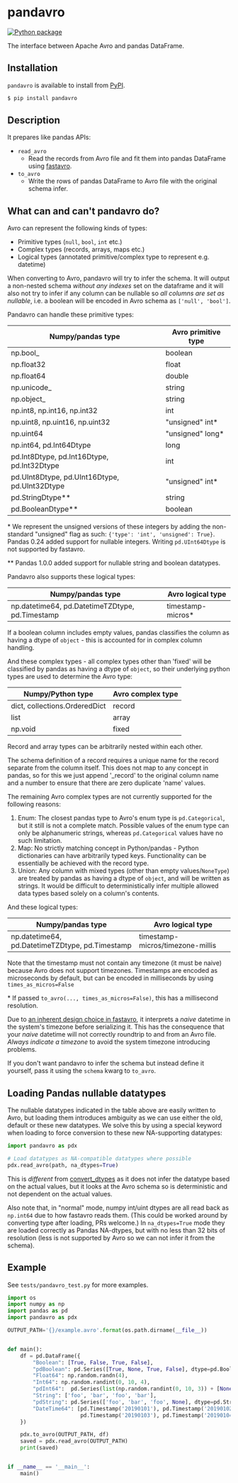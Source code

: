 # pandavro

[![Python package](https://github.com/ynqa/pandavro/actions/workflows/python-package.yml/badge.svg)](https://github.com/ynqa/pandavro/actions/workflows/python-package.yml)

The interface between Apache Avro and pandas DataFrame.

## Installation

`pandavro` is available to install from [PyPI](https://pypi.org/project/pandavro/).

```bash
$ pip install pandavro
```

## Description

It prepares like pandas APIs:

- `read_avro`
    - Read the records from Avro file and fit them into pandas DataFrame using [fastavro](https://github.com/tebeka/fastavro).
- `to_avro`
    - Write the rows of pandas DataFrame to Avro file with the original schema infer.

## What can and can't pandavro do?

Avro can represent the following kinds of types:
- Primitive types (`null`, `bool`, `int` etc.)
- Complex types (records, arrays, maps etc.)
- Logical types (annotated primitive/complex type to represent e.g. datetime)

When converting to Avro, pandavro will try to infer the schema. It will output a non-nested schema *without any indexes* set on the dataframe and it will also not try to infer if any column can be nullable so *all columns are set as nullable*, i.e. a boolean will be encoded in Avro schema as `['null', 'bool']`.

Pandavro can handle these primitive types:

| Numpy/pandas type                             | Avro primitive type |
|-----------------------------------------------|---------------------|
| np.bool_                                      | boolean             |
| np.float32                                    | float               |
| np.float64                                    | double              |
| np.unicode_                                   | string              |
| np.object_                                    | string              |
| np.int8, np.int16, np.int32                   | int                 |
| np.uint8, np.uint16, np.uint32                | "unsigned" int*     |
| np.uint64                                     | "unsigned" long*    |
| np.int64, pd.Int64Dtype                       | long                |
| pd.Int8Dtype, pd.Int16Dtype, pd.Int32Dtype    | int                 |
| pd.UInt8Dtype, pd.UInt16Dtype, pd.UInt32Dtype | "unsigned" int*     |
| pd.StringDtype**                              | string              |
| pd.BooleanDtype**                             | boolean             |

\* We represent the unsigned versions of these integers by adding the non-standard "unsigned" flag as such: `{'type': 'int', 'unsigned': True}`.  Pandas 0.24 added support for nullable integers. Writing `pd.UInt64Dtype` is not supported by fastavro.

\** Pandas 1.0.0 added support for nullable string and boolean datatypes.

Pandavro also supports these logical types:

| Numpy/pandas type                               | Avro logical type  |
|-------------------------------------------------|--------------------|
| np.datetime64, pd.DatetimeTZDtype, pd.Timestamp | timestamp-micros*  |
If a boolean column includes empty values, pandas classifies the column as having a dtype of `object` - this is accounted for in complex column handling.


And these complex types - all complex types other than 'fixed' will be classified by pandas as having a dtype of `object`, so their underlying python types are used to determine the Avro type:

| Numpy/Python type             | Avro complex type |
|-------------------------------|-------------------|
| dict, collections.OrderedDict | record            |
| list                          | array             |
| np.void                       | fixed             |

Record and array types can be arbitrarily nested within each other.

The schema definition of a record requires a unique name for the record separate from the column itself. This does not map to any concept in pandas, so for this we just append '_record' to the original column name and a number to ensure that there are zero duplicate 'name' values.

The remaining Avro complex types are not currently supported for the following reasons:
1. Enum: The closest pandas type to Avro's enum type is `pd.Categorical`, but it still is not a complete match. Possible values of the enum type can only be alphanumeric strings, whereas `pd.Categorical` values have no such limitation.
2. Map: No strictly matching concept in Python/pandas - Python dictionaries can have arbitrarily typed keys. Functionality can be essentially be achieved with the record type.
3. Union: Any column with mixed types (other than empty values/`NoneType`) are treated by pandas as having a dtype of `object`, and will be written as strings. It would be difficult to deterministically infer multiple allowed data types based solely on a column's contents.


And these logical types:

| Numpy/pandas type                               | Avro logical type                 |
|-------------------------------------------------|-----------------------------------|
| np.datetime64, pd.DatetimeTZDtype, pd.Timestamp | timestamp-micros/timezone-millis  |

Note that the timestamp must not contain any timezone (it must be naive) because Avro does not support timezones.
Timestamps are encoded as microseconds by default, but can be encoded in milliseconds by using `times_as_micros=False`

\* If passed `to_avro(..., times_as_micros=False)`, this has a millisecond resolution.

Due to [an inherent design choice in fastavro](https://github.com/fastavro/fastavro/issues/409), it interprets a *naive* datetime in the system's timezone before serializing it. This has the consequence that your *naive* datetime will not correctly roundtrip to and from an Avro file. *Always indicate a timezone* to avoid the system timezone introducing problems.

If you don't want pandavro to infer the schema but instead define it yourself, pass it using the `schema` kwarg to `to_avro`.

## Loading Pandas nullable datatypes
The nullable datatypes indicated in the table above are easily written to Avro, but loading them introduces ambiguity as we can use either the old, default or these new datatypes. We solve this by using a special keyword when loading to force conversion to these new NA-supporting datatypes:

```python
import pandavro as pdx

# Load datatypes as NA-compatible datatypes where possible
pdx.read_avro(path, na_dtypes=True)
```

This is *different* from [convert_dtypes](https://pandas.pydata.org/docs/whatsnew/v1.0.0.html#convert-dtypes-method-to-ease-use-of-supported-extension-dtypes) as it does not infer the datatype based on the actual values, but it looks at the Avro schema so is deterministic and not dependent on the actual values.

Also note that, in "normal" mode, numpy int/uint dtypes are all read back as `np.int64` due to how fastavro reads them. (This could be worked around by converting type after loading, PRs welcome.) In `na_dtypes=True` mode they are loaded correctly as Pandas NA-dtypes, but with no less than 32 bits of resolution (less is not supported by Avro so we can not infer it from the schema).

## Example

See `tests/pandavro_test.py` for more examples.

```python
import os
import numpy as np
import pandas as pd
import pandavro as pdx

OUTPUT_PATH='{}/example.avro'.format(os.path.dirname(__file__))


def main():
    df = pd.DataFrame({
        "Boolean": [True, False, True, False],
        "pdBoolean": pd.Series([True, None, True, False], dtype=pd.BooleanDtype()),
        "Float64": np.random.randn(4),
        "Int64": np.random.randint(0, 10, 4),
        "pdInt64":  pd.Series(list(np.random.randint(0, 10, 3)) + [None], dtype=pd.Int64Dtype()),
        "String": ['foo', 'bar', 'foo', 'bar'],
        "pdString": pd.Series(['foo', 'bar', 'foo', None], dtype=pd.StringDtype()),
        "DateTime64": [pd.Timestamp('20190101'), pd.Timestamp('20190102'),
                       pd.Timestamp('20190103'), pd.Timestamp('20190104')]
    })

    pdx.to_avro(OUTPUT_PATH, df)
    saved = pdx.read_avro(OUTPUT_PATH)
    print(saved)


if __name__ == '__main__':
    main()
```
